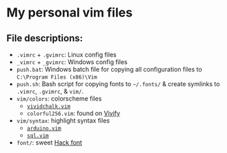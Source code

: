 # My personal vim files #

## File descriptions: ##
* `.vimrc` + `.gvimrc`: Linux config files
* `_vimrc` + `_gvimrc`: Windows config files
* `push.bat`: Windows batch file for copying all configuration files to `C:\Program Files (x86)\Vim`
* `push.sh`: Bash script for copying fonts to `~/.fonts/` & create symlinks to `.vimrc`, `.gvimrc`, & `vim/`.
* `vim/colors`: colorscheme files
    * [`vividchalk.vim`](https://github.com/tpope/vim-vividchalk)
    * `colorful256.vim`: found on [Vivify](http://bytefluent.com/vivify/)
* `vim/syntax`: highlight syntax files
    * [`arduino.vim`](https://bitbucket.org/johannes/arduino-vim-syntax/downloads)
    * [`sql.vim`](https://github.com/JessicaKMcIntosh/Vim)
* `font/`: sweet [Hack font](https://github.com/chrissimpkins/Hack)
